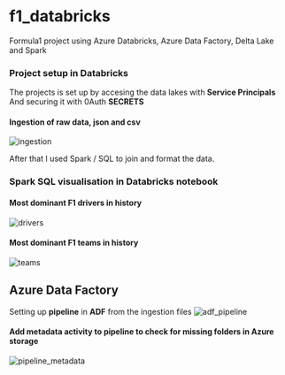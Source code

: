 # f1_databricks
 Formula1 project using Azure Databricks,  Azure Data Factory, Delta Lake and Spark

### Project setup in Databricks
The projects is set up by accesing the data lakes with **Service Principals** <br>
And securing it with 0Auth **SECRETS**

#### Ingestion of raw data, json and csv
![ingestion](https://github.com/dominicho97/f1_databricks/assets/43000003/7ebf8126-e69b-46b8-b178-aeab9bfc7f07)


After that I used Spark / SQL to join and format the data.

###  Spark SQL visualisation in Databricks notebook

#### Most dominant F1 drivers in history
![drivers](https://github.com/dominicho97/f1_databricks/assets/43000003/4f2a2d57-7d11-4724-a1b3-2949d43f1a54)

#### Most dominant F1 teams in history
![teams](https://github.com/dominicho97/f1_databricks/assets/43000003/5c1b3cd5-afd5-4251-bba1-10ce8014b015)

## Azure Data Factory 
Setting up **pipeline** in **ADF** from the ingestion files
![adf_pipeline](https://github.com/dominicho97/f1_databricks/assets/43000003/ac7e81e2-9bcd-4d3b-b44c-1ff59d85a436)

#### Add metadata activity to pipeline to check for missing folders in Azure storage
![pipeline_metadata](https://github.com/dominicho97/f1_databricks/assets/43000003/279a581b-57b5-4477-b685-0d1e0e891e35)

